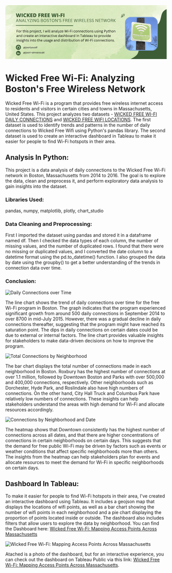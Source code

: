 ![Banner](https://github.com/jooriyousif/Wicked-Free-Wi-Fi/blob/main/Banner%20WFW%20(1).png?raw=true)

# Wicked Free Wi-Fi: Analyzing Boston's Free Wireless Network
Wicked Free Wi-Fi is a program that provides free wireless internet access to residents and visitors in certain cities and towns in Massachusetts, United States. This project analyzes two datasets - [WICKED FREE WI-FI DAILY CONNECTIONS](https://data.boston.gov/dataset/wicked-free-wi-fi-daily-connections) and [WICKED FREE WIFI LOCATIONS](https://data.boston.gov/dataset/wicked-free-wifi-locations). The first dataset is used to identify trends and patterns in the number of daily connections to Wicked Free Wifi using Python's pandas library. The second dataset is used to create an interactive dashboard in Tableau to make it easier for people to find Wi-Fi hotspots in their area.

## Analysis In Python: 
This project is a data analysis of daily connections to the Wicked Free Wi-Fi network in Boston, Massachusetts from 2014 to 2016. The goal is to explore the data, clean and preprocess it, and perform exploratory data analysis to gain insights into the dataset. 

### Libraries Used:
pandas, numpy, matplotlib, plotly, chart_studio

### Data Cleaning and Preprocessing:
First I imported the dataset using pandas and stored it in a dataframe named df. Then I checked the data types of each column, the number of missing values, and the number of duplicated rows. I found that there were no missing or duplicated values, and I converted the date column to a datetime format using the pd.to_datetime() function. I also grouped the data by date using the groupby() to get a better understanding of the trends in connection data over time. 

### Conclusion:

![Daily Connections over Time](https://github.com/jooriyousif/-Wicked-Free-Wi-Fi/blob/main/line%20chart.png?raw=true)

The line chart shows the trend of daily connections over time for the free Wi-Fi program in Boston. The graph indicates that the program experienced significant growth from around 500 daily connections in September 2014 to over 8700 in mid-July 2015. However, there was a gradual decline in daily connections thereafter, suggesting that the program might have reached its saturation point. The dips in daily connections on certain dates could be due to external or internal factors. The line chart provides valuable insights for stakeholders to make data-driven decisions on how to improve the program.

![Total Connections by Neighborhood](https://github.com/jooriyousif/-Wicked-Free-Wi-Fi/blob/main/bar%20graph.png?raw=true)

The bar chart displays the total number of connections made in each neighborhood in Boston. Roxbury has the highest number of connections at over 1.1 million, followed by Downtown Boston and Parks with over 500,000 and 400,000 connections, respectively. Other neighborhoods such as Dorchester, Hyde Park, and Roslindale also have high numbers of connections. On the other hand, City Hall Truck and Columbus Park have relatively low numbers of connections. These insights can help stakeholders understand the areas with high demand for Wi-Fi and allocate resources accordingly.

![Connections by Neighborhood and Date](https://github.com/jooriyousif/-Wicked-Free-Wi-Fi/blob/main/heat%20map.png?raw=true)

The heatmap shows that Downtown consistently has the highest number of connections across all dates, and that there are higher concentrations of connections in certain neighborhoods on certain days. This suggests that the demand for free public Wi-Fi may be driven by factors such as events or weather conditions that affect specific neighborhoods more than others. The insights from the heatmap can help stakeholders plan for events and allocate resources to meet the demand for Wi-Fi in specific neighborhoods on certain days.


## Dashboard In Tableau: 
To make it easier for people to find Wi-Fi hotspots in their area, I've created an interactive dashboard using Tableau. It includes a geojson map that displays the locations of wifi points, as well as a bar chart showing the number of wifi points in each neighborhood and a pie chart displaying the proportion of points located inside or outside. The dashboard also includes filters that allow users to explore the data by neighborhood.
You can find the Dashboard here: [Wicked Free Wi-Fi: Mapping Access Points Across Massachusetts](https://public.tableau.com/app/profile/joori1804/viz/WickedWifi/Dashboard1)

![Wicked Free Wi-Fi: Mapping Access Points Across Massachusetts](https://github.com/jooriyousif/-Wicked-Free-Wi-Fi/blob/main/Tableau%20Dashboard.png?raw=true)

Atached is a photo of the dashboard, but for an interactive experience, you can check out the dashboard on Tableau Public via this link: [Wicked Free Wi-Fi: Mapping Access Points Across Massachusetts](https://public.tableau.com/app/profile/joori1804/viz/WickedWifi/Dashboard1).
